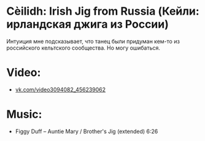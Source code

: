 Cèilidh: Irish Jig from Russia (Кейли: ирландская джига из России)
================================
Интуиция мне подсказывает, что танец были придуман кем-то из российского кельтского сообщества. Но могу ошибаться.

Video:
======
- [vk.com/video3094082_456239062](https://vk.com/video3094082_456239062)

Music:
======
- Figgy Duff – Auntie Mary / Brother's Jig (extended) 6:26
